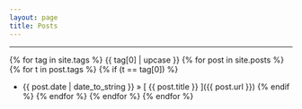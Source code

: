 ```yaml
---
layout: page
title: Posts
---
```


----------
{% for tag in site.tags %} 
{{ tag[0] | upcase }}
{% for post in site.posts %}
{% for t in post.tags %} 
{% if (t == tag[0]) %}
  * {{ post.date | date_to_string }} &raquo; [ {{ post.title }} ]({{ post.url }})
{% endif %} 
{% endfor %}
{% endfor %}
{% endfor %} 